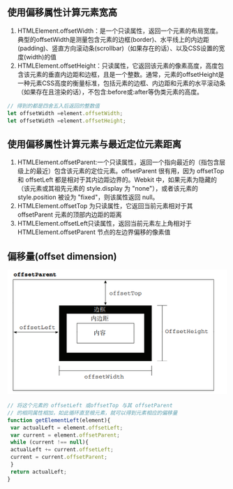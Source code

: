 
## 使用偏移属性计算元素宽高
1. HTMLElement.offsetWidth：是一个只读属性，返回一个元素的布局宽度。典型的offsetWidth是测量包含元素的边框(border)、水平线上的内边距(padding)、竖直方向滚动条(scrollbar)（如果存在的话）、以及CSS设置的宽度(width)的值
2. HTMLElement.offsetHeight：只读属性，它返回该元素的像素高度，高度包含该元素的垂直内边距和边框，且是一个整数。通常，元素的offsetHeight是一种元素CSS高度的衡量标准，包括元素的边框、内边距和元素的水平滚动条（如果存在且渲染的话），不包含:before或:after等伪类元素的高度。

```js
// 得到的都是四舍五入后返回的整数值
let offsetWidth =element.offsetWidth;
let offsetWidth =element.offsetHeight;
```

## 使用偏移属性计算元素与最近定位元素距离
1. HTMLElement.offsetParent:一个只读属性，返回一个指向最近的（指包含层级上的最近）包含该元素的定位元素。offsetParent 很有用，因为 offsetTop 和 offsetLeft 都是相对于其内边距边界的。Webkit 中，如果元素为隐藏的（该元素或其祖先元素的 style.display 为 "none"），或者该元素的 style.position 被设为 "fixed"，则该属性返回 null。
2. HTMLElement.offsetTop 为只读属性，它返回当前元素相对于其 offsetParent 元素的顶部内边距的距离
3. HTMLElement.offsetLeft只读属性，返回当前元素左上角相对于  HTMLElement.offsetParent 节点的左边界偏移的像素值


## 偏移量(offset dimension)

![](./元素偏移量.png)

```js
// 将这个元素的 offsetLeft 或offsetTop 与其 offsetParent
// 的相同属性相加，如此循环直至根元素，就可以得到元素相应的偏移量
function getElementLeft(element){
 var actualLeft = element.offsetLeft;
 var current = element.offsetParent;
 while (current !== null){
 actualLeft += current.offsetLeft;
 current = current.offsetParent;
 }
 return actualLeft;
} 
```